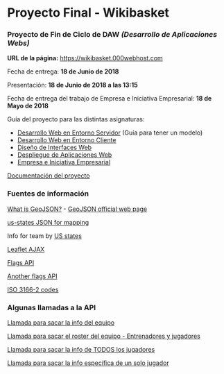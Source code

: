 # Proyecto Final - Wikibasket

### Proyecto de Fin de Ciclo de DAW *(Desarrollo de Aplicaciones Webs)*

**URL de la página:** https://wikibasket.000webhost.com

Fecha de entrega: **18 de Junio de 2018**

Presentación: **18 de Junio de 2018 a las 13:15**

Fecha de entrega del trabajo de Empresa e Iniciativa Empresarial: **18 de Mayo de 2018**

Guía del proyecto para las distintas asignaturas:

* [Desarrollo Web en Entorno Servidor](https://docs.google.com/document/d/1rmMdIPlNaOMITGrkd1Rtm657zybnIlsTpQKawHk7HbM/edit?rm=minimal) (Guía para tener un modelo)
* [Desarrollo Web en Entorno Cliente](https://github.com/LuisJoseSanchez/indice-proyectos-daw-2017/wiki/Desarrollo-Web-en-Entono-Cliente)
* [Diseño de Interfaces Web](https://github.com/LuisJoseSanchez/indice-proyectos-daw-2017/wiki/Dise%C3%B1o-de-Interfaces-Web)
* [Despliegue de Aplicaciones Web](https://github.com/LuisJoseSanchez/indice-proyectos-daw-2017/wiki/Despliegue-de-Aplicaciones-Web)
* [Empresa e Iniciativa Empresarial](https://drive.google.com/open?id=145jGXGTZ6sU5wFTWwZZW1Bmxp00nZpPy)

[Documentación del proyecto](https://github.com/manueldevjour/wikibasket/blob/master/Documentaci%C3%B3n%20Proyecto%20Final%20-%20Wikibasket%20-%20Final.pdf)

### Fuentes de información

[What is GeoJSON?](https://es.wikipedia.org/wiki/GeoJSON) - [GeoJSON official web page](http://geojson.org/)

[us-states JSON for mapping](https://github.com/PublicaMundi/MappingAPI/blob/master/data/geojson/us-states.json?short_path=1c1ebe5)

Info for team by [US states](https://state.1keydata.com/nba-teams-by-state.php)

[Leaflet AJAX](https://github.com/calvinmetcalf/leaflet-ajax)

[Flags API](http://www.countryflags.io/#quick_start)

[Another flags API](https://github.com/oxguy3/flags/blob/gh-pages/README.md)

[ISO 3166-2 codes](https://en.wikipedia.org/wiki/ISO_3166-2#Current_codes)

### Algunas llamadas a la API
[Llamada para sacar la info del equipo](http://stats.nba.com/stats/teaminfocommon/?TeamID=1610612754&Season=2003-04&SeasonType=Regular&LeagueID=00)

[Llamada para sacar el roster del equipo - Entrenadores y jugadores](http://stats.nba.com/stats/commonteamroster/?TeamID=1610612737&Season=2000-01)

[Llamada para sacar la info de TODOS los jugadores](http://stats.nba.com/stats/commonallplayers/?LeagueID=00&Season=2017-18&IsOnlyCurrentSeason=1)

[Llamada para sacar la info específica de un solo jugador](http://stats.nba.com/stats/commonplayerinfo/?PlayerID=1544)
